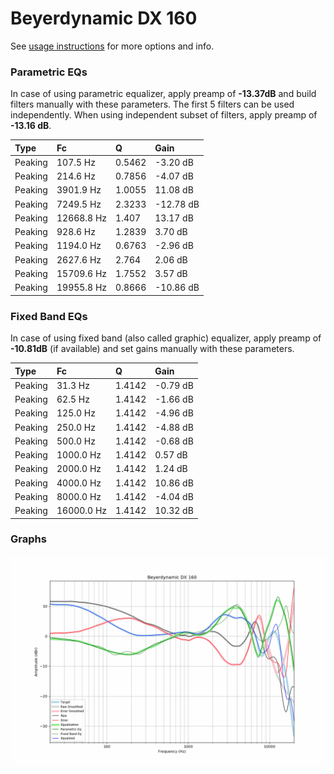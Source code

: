 # Beyerdynamic DX 160
See [usage instructions](https://github.com/jaakkopasanen/AutoEq#usage) for more options and info.

### Parametric EQs
In case of using parametric equalizer, apply preamp of **-13.37dB** and build filters manually
with these parameters. The first 5 filters can be used independently.
When using independent subset of filters, apply preamp of **-13.16 dB**.

| Type    | Fc         |      Q | Gain      |
|:--------|:-----------|:-------|:----------|
| Peaking | 107.5 Hz   | 0.5462 | -3.20 dB  |
| Peaking | 214.6 Hz   | 0.7856 | -4.07 dB  |
| Peaking | 3901.9 Hz  | 1.0055 | 11.08 dB  |
| Peaking | 7249.5 Hz  | 2.3233 | -12.78 dB |
| Peaking | 12668.8 Hz | 1.407  | 13.17 dB  |
| Peaking | 928.6 Hz   | 1.2839 | 3.70 dB   |
| Peaking | 1194.0 Hz  | 0.6763 | -2.96 dB  |
| Peaking | 2627.6 Hz  | 2.764  | 2.06 dB   |
| Peaking | 15709.6 Hz | 1.7552 | 3.57 dB   |
| Peaking | 19955.8 Hz | 0.8666 | -10.86 dB |

### Fixed Band EQs
In case of using fixed band (also called graphic) equalizer, apply preamp of **-10.81dB**
(if available) and set gains manually with these parameters.

| Type    | Fc         |      Q | Gain     |
|:--------|:-----------|:-------|:---------|
| Peaking | 31.3 Hz    | 1.4142 | -0.79 dB |
| Peaking | 62.5 Hz    | 1.4142 | -1.66 dB |
| Peaking | 125.0 Hz   | 1.4142 | -4.96 dB |
| Peaking | 250.0 Hz   | 1.4142 | -4.88 dB |
| Peaking | 500.0 Hz   | 1.4142 | -0.68 dB |
| Peaking | 1000.0 Hz  | 1.4142 | 0.57 dB  |
| Peaking | 2000.0 Hz  | 1.4142 | 1.24 dB  |
| Peaking | 4000.0 Hz  | 1.4142 | 10.86 dB |
| Peaking | 8000.0 Hz  | 1.4142 | -4.04 dB |
| Peaking | 16000.0 Hz | 1.4142 | 10.32 dB |

### Graphs
![](./Beyerdynamic%20DX%20160.png)